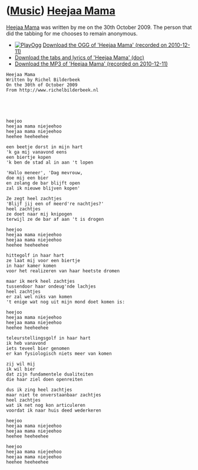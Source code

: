 # ([Music](Music.htm)) [Heejaa Mama](SongHeejaaMama.htm)

[Heejaa Mama](SongHeejaaMama.htm) was written by me on the 30th October
2009. The person that did the tabbing for me chooses to remain
anonymous.

-   [![PlayOgg](http://static.fsf.org/playogg/Play_ogg_80x15.png "I support PlayOgg!")](http://playogg.org)
    [Download the OGG of 'Heejaa Mama' (recorded on
    2010-12-11)](CD07_HeejaaMama20101211.ogg)
-   [Download the tabs and lyrics of 'Heejaa Mama'
    (doc)](SongHeejaaMama.doc)
-   [Download the MP3 of 'Heejaa Mama' (recorded on
    2010-12-11)](CD07_HeejaaMama20101211.mp3)

```
Heejaa Mama
Written by Richel Bilderbeek
On the 30th of October 2009
From http://www.richelbilderbeek.nl





heejoo
heejaa mama niejeehoo
heejaa mama niejeehoo
heehee heeheehee

een beetje dorst in mijn hart
'k ga mij vanavond eens
een biertje kopen
'k ben de stad al in aan 't lopen

'Hallo meneer', 'Dag mevrouw,
doe mij een bier
en zolang de bar blijft open
zal ik nieuwe blijven kopen'

Ze zegt heel zachtjes
'Blijf jij een of meerd're nachtjes?'
heel zachtjes
ze doet naar mij knipogen
terwijl ze de bar af aan 't is drogen

heejoo
heejaa mama niejeehoo
heejaa mama niejeehoo
heehee heeheehee

hittegolf in haar hart
ze laat mij voor een biertje
in haar kamer komen
voor het realizeren van haar heetste dromen

maar ik merk heel zachtjes
tussendoor haar ondeug'nde lachjes
heel zachtjes
er zal wel niks van komen
't enige wat nog uit mijn mond doet komen is:

heejoo
heejaa mama niejeehoo
heejaa mama niejeehoo
heehee heeheehee

teleurstellingsgolf in haar hart
ik heb vanavond
iets teveel bier genomen
er kan fysiologisch niets meer van komen

zij wil mij
ik wil bier
dat zijn fundamentele dualiteiten
die haar ziel doen openreiten

dus ik zing heel zachtjes
maar niet te onverstaanbaar zachtjes
heel zachtjes
wat ik net nog kon articuleren
voordat ik naar huis deed wederkeren

heejoo
heejaa mama niejeehoo
heejaa mama niejeehoo
heehee heeheehee

heejoo
heejaa mama niejeehoo
heejaa mama niejeehoo
heehee heeheehee
```
